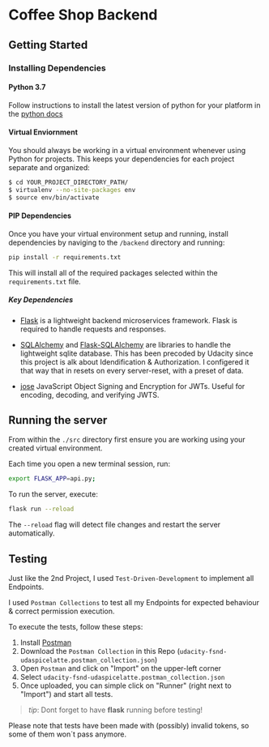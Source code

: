 # Coffee Shop Backend

## Getting Started

### Installing Dependencies

#### Python 3.7

Follow instructions to install the latest version of python for your platform in the [python docs](https://docs.python.org/3/using/unix.html#getting-and-installing-the-latest-version-of-python)

#### Virtual Enviornment

You should always be working in a virtual environment whenever using Python for projects. This keeps your dependencies for each project separate and organized:

  ```bash
  $ cd YOUR_PROJECT_DIRECTORY_PATH/
  $ virtualenv --no-site-packages env
  $ source env/bin/activate
  ```

#### PIP Dependencies

Once you have your virtual environment setup and running, install dependencies by naviging to the `/backend` directory and running:

```bash
pip install -r requirements.txt
```

This will install all of the required packages selected within the `requirements.txt` file.

##### Key Dependencies

- [Flask](http://flask.pocoo.org/)  is a lightweight backend microservices framework. Flask is required to handle requests and responses.

- [SQLAlchemy](https://www.sqlalchemy.org/) and [Flask-SQLAlchemy](https://flask-sqlalchemy.palletsprojects.com/en/2.x/) are libraries to handle the lightweight sqlite database. This has been precoded by Udacity since this project is alk about Idendification & Authorization. I configered it that way that in resets on every server-reset, with a preset of data.

- [jose](https://python-jose.readthedocs.io/en/latest/) JavaScript Object Signing and Encryption for JWTs. Useful for encoding, decoding, and verifying JWTS.

## Running the server

From within the `./src` directory first ensure you are working using your created virtual environment.

Each time you open a new terminal session, run:

```bash
export FLASK_APP=api.py;
```

To run the server, execute:

```bash
flask run --reload
```

The `--reload` flag will detect file changes and restart the server automatically.

## Testing

Just like the 2nd Project, I used `Test-Driven-Development` to implement all Endpoints. 

I used `Postman Collections` to test all my Endpoints for expected behaviour & correct permission execution.

To execute the tests, follow these steps:

1. Install [Postman](https://www.getpostman.com/downloads/)
2. Download the `Postman Collection` in this Repo (`udacity-fsnd-udaspicelatte.postman_collection.json`)
3. Open `Postman` and click on "Import" on the upper-left corner
4. Select `udacity-fsnd-udaspicelatte.postman_collection.json`
5. Once uploaded, you can simple click on "Runner" (right next to "Import") and start all tests.

>_tip_: Dont forget to have **flask** running before testing!

Please note that tests have been made with (possibly) invalid tokens, so some of them won´t pass anymore.